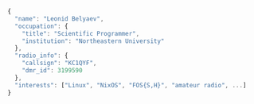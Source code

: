 ```js
{ 
  "name": "Leonid Belyaev",
  "occupation": {
    "title": "Scientific Programmer",
    "institution": "Northeastern University"
  },
  "radio_info": {
    "callsign": "KC1QYF",
    "dmr_id": 3199590
  },
  "interests": ["Linux", "NixOS", "FOS{S,H}", "amateur radio", ...]
}
```

<!--
**leonidbelyaev/leonidbelyaev** is a ✨ _special_ ✨ repository because its `README.md` (this file) appears on your GitHub profile.

Here are some ideas to get you started:

- 🔭 I’m currently working on ...
- 🌱 I’m currently learning ...
- 👯 I’m looking to collaborate on ...
- 🤔 I’m looking for help with ...
- 💬 Ask me about ...
- 📫 How to reach me: ...
- 😄 Pronouns: ...
- ⚡ Fun fact: ...
-->
